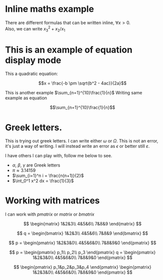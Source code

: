 # Inline maths example

There are different formulas that can be written inline, $\forall x > 0$.  
Also, we can write $x^2_3 + x_2 / x_1$

# This is an example of equation display mode
This a quadratic equation:

$$x = \frac{-b \pm \sqrt{b^2 - 4ac}}{2a}$$

This is another example   $\sum_{n=1}^{10}\frac{1}{n}$
Writing same example as equation 

$$\sum_{n=1}^{10}\frac{1}{n}$$

# Greek letters.
This is trying out greek letters. I can write either $\omega$ or $\Omega$. This is not an error, it's just a way of writing. I will instead write an error as $\epsilon$ or better still $\varepsilon$.

I have others I can play with, follow me below to see.

- $\alpha$, $\beta$, $\gamma$ are Greek letters
- $\pi \approx 3.14159$
- $\sum_{i=1}^n i = \frac{n(n+1)}{2}$
- $\int_0^1 x^2 dx = \frac{1}{3}$


# Working with matrices

I can work with $pmatrix$ or $matrix$ or $bmatrix$

$$
\begin{matrix}
1&2&3\\
4&5&6\\
7&8&9
\end{matrix}
$$

$$
q =
\begin{bmatrix}
1&2&3\\
4&5&6\\
7&8&9
\end{bmatrix}
$$

$$
p =
\begin{pmatrix}
1&2&3&0\\
4&5&6&0\\
7&8&9&0
\end{pmatrix}
$$

$$
p =
\begin{pmatrix}
p_1\\
p_2\\
p_3
\end{pmatrix}
q =
\begin{pmatrix}
1&2&3&0\\
4&5&6&0\\
7&8&9&0
\end{pmatrix}
$$

$$
\begin{pmatrix}
p_1&p_2&p_3&p_4
\end{pmatrix}
\begin{pmatrix}
1&2&3&0\\
4&5&6&0\\
7&8&9&0
\end{pmatrix}
$$

